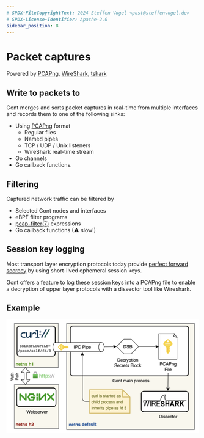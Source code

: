 ```yaml
---
# SPDX-FileCopyrightText: 2024 Steffen Vogel <post@steffenvogel.de>
# SPDX-License-Identifier: Apache-2.0
sidebar_position: 8
---
```


# Packet captures

Powered by [PCAPng](https://pcapng.com/), [WireShark](https://www.wireshark.org/), [tshark](https://www.wireshark.org/docs/man-pages/tshark.html)


## Write to packets to

Gont merges and sorts packet captures in real-time
from multiple interfaces and records them to one of the following sinks:

-  Using [PCAPng](https://github.com/pcapng/pcapng) format
    -  Regular files
    -  Named pipes
    -  TCP / UDP / Unix listeners
    -  WireShark real-time stream
-  Go channels
-  Go callback functions.

## Filtering

Captured network traffic can be filtered by

-   Selected Gont nodes and interfaces
-   eBPF filter programs
-   [pcap-filter(7)](https://www.tcpdump.org/manpages/pcap-filter.7.html) expressions
-   Go callback functions (⚠ slow!)


## Session key logging

Most transport layer encryption protocols today provide [perfect forward secrecy](https://en.wikipedia.org/wiki/Forward_secrecy) by using short-lived ephemeral session keys.

Gont offers a feature to log these session keys into a PCAPng file to enable a decryption of upper layer protocols with a dissector tool like Wireshark.


## Example

![](../../static/img/session-key-logging.png)


